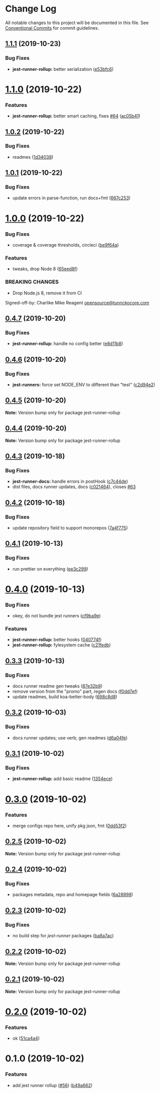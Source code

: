 # Change Log

All notable changes to this project will be documented in this file.
See [Conventional Commits](https://conventionalcommits.org) for commit guidelines.

## [1.1.1](https://github.com/tunnckoCore/opensource/compare/jest-runner-rollup@1.1.0...jest-runner-rollup@1.1.1) (2019-10-23)


### Bug Fixes

* **jest-runner-rollup:** better serialization ([e53bfc6](https://github.com/tunnckoCore/opensource/commit/e53bfc6d2d068d5d926e86a71911ff9d53631cf6))





# [1.1.0](https://github.com/tunnckoCore/opensource/compare/jest-runner-rollup@1.0.2...jest-runner-rollup@1.1.0) (2019-10-22)


### Features

* **jest-runner-rollup:** better smart caching, fixes [#64](https://github.com/tunnckoCore/opensource/issues/64) ([ac05b41](https://github.com/tunnckoCore/opensource/commit/ac05b41b3bf71cf8eeb84c94be31711be399ab12))





## [1.0.2](https://github.com/tunnckoCore/opensource/compare/jest-runner-rollup@1.0.1...jest-runner-rollup@1.0.2) (2019-10-22)


### Bug Fixes

* readmes ([1d34038](https://github.com/tunnckoCore/opensource/commit/1d3403852b1c6321c8fea89d45956e73b20a616e))





## [1.0.1](https://github.com/tunnckoCore/opensource/compare/jest-runner-rollup@1.0.0...jest-runner-rollup@1.0.1) (2019-10-22)


### Bug Fixes

* update errors in parse-function,  run docs+fmt ([667c253](https://github.com/tunnckoCore/opensource/commit/667c2539f668bfe07659ea397d9dda1305b7da4e))





# [1.0.0](https://github.com/tunnckoCore/opensource/compare/jest-runner-rollup@0.4.7...jest-runner-rollup@1.0.0) (2019-10-22)


### Bug Fixes

* coverage & coverage thresholds, circleci ([be9f64a](https://github.com/tunnckoCore/opensource/commit/be9f64a68a0ef029d006cddb90f78ba7369e6a08))


### Features

* tweaks, drop Node 8 ([65eed8f](https://github.com/tunnckoCore/opensource/commit/65eed8f5849b2e19656c562e10db276115ce3e24))


### BREAKING CHANGES

* Drop Node.js 8, remove it from CI

Signed-off-by: Charlike Mike Reagent <opensource@tunnckocore.com>





## [0.4.7](https://github.com/tunnckoCore/opensource/compare/jest-runner-rollup@0.4.6...jest-runner-rollup@0.4.7) (2019-10-20)


### Bug Fixes

* **jest-runner-rollup:** handle no config better ([e8d11b8](https://github.com/tunnckoCore/opensource/commit/e8d11b8))





## [0.4.6](https://github.com/tunnckoCore/opensource/compare/jest-runner-rollup@0.4.5...jest-runner-rollup@0.4.6) (2019-10-20)


### Bug Fixes

* **jest-runners:** force set NODE_ENV to different than "test" ([c2d94e2](https://github.com/tunnckoCore/opensource/commit/c2d94e2))





## [0.4.5](https://github.com/tunnckoCore/opensource/compare/jest-runner-rollup@0.4.4...jest-runner-rollup@0.4.5) (2019-10-20)

**Note:** Version bump only for package jest-runner-rollup





## [0.4.4](https://github.com/tunnckoCore/opensource/compare/jest-runner-rollup@0.4.3...jest-runner-rollup@0.4.4) (2019-10-20)

**Note:** Version bump only for package jest-runner-rollup





## [0.4.3](https://github.com/tunnckoCore/opensource/compare/jest-runner-rollup@0.4.2...jest-runner-rollup@0.4.3) (2019-10-18)


### Bug Fixes

* **jest-runner-docs:** handle errors in postHook ([c7c44de](https://github.com/tunnckoCore/opensource/commit/c7c44de))
* dist files, docs runner updates, docs ([c021464](https://github.com/tunnckoCore/opensource/commit/c021464)), closes [#63](https://github.com/tunnckoCore/opensource/issues/63)





## [0.4.2](https://github.com/tunnckoCore/opensource/compare/jest-runner-rollup@0.4.1...jest-runner-rollup@0.4.2) (2019-10-18)


### Bug Fixes

* update repository field to support monorepos ([7a4f775](https://github.com/tunnckoCore/opensource/commit/7a4f775))





## [0.4.1](https://github.com/tunnckoCore/opensource/tree/master/@tunnckocore/utils/compare/jest-runner-rollup@0.4.0...jest-runner-rollup@0.4.1) (2019-10-13)


### Bug Fixes

* run prettier on everything ([ee3c299](https://github.com/tunnckoCore/opensource/tree/master/@tunnckocore/utils/commit/ee3c299))





# [0.4.0](https://github.com/tunnckoCore/opensource/tree/master/@tunnckocore/utils/compare/jest-runner-rollup@0.3.3...jest-runner-rollup@0.4.0) (2019-10-13)


### Bug Fixes

* okey, do not bundle jest runners ([cf9ba9e](https://github.com/tunnckoCore/opensource/tree/master/@tunnckocore/utils/commit/cf9ba9e))


### Features

* **jest-runner-rollup:** better hooks ([040774f](https://github.com/tunnckoCore/opensource/tree/master/@tunnckocore/utils/commit/040774f))
* **jest-runner-rollup:** fylesystem cache ([c21fedb](https://github.com/tunnckoCore/opensource/tree/master/@tunnckocore/utils/commit/c21fedb))





## [0.3.3](https://github.com/tunnckoCore/opensource/tree/master/@tunnckocore/utils/compare/jest-runner-rollup@0.3.2...jest-runner-rollup@0.3.3) (2019-10-13)


### Bug Fixes

* docs runner readme gen tweaks ([87e32b9](https://github.com/tunnckoCore/opensource/tree/master/@tunnckocore/utils/commit/87e32b9))
* remove version from the "promo" part, regen docs ([f0dd7ef](https://github.com/tunnckoCore/opensource/tree/master/@tunnckocore/utils/commit/f0dd7ef))
* update readmes, build koa-better-body ([698c8d8](https://github.com/tunnckoCore/opensource/tree/master/@tunnckocore/utils/commit/698c8d8))





## [0.3.2](https://github.com/tunnckoCore/opensource/tree/master/@tunnckocore/utils/compare/jest-runner-rollup@0.3.1...jest-runner-rollup@0.3.2) (2019-10-03)


### Bug Fixes

* docs runner updates; use verb; gen readmes ([d6a04fe](https://github.com/tunnckoCore/opensource/tree/master/@tunnckocore/utils/commit/d6a04fe))





## [0.3.1](https://github.com/tunnckoCore/opensource/tree/master/@tunnckocore/utils/compare/jest-runner-rollup@0.3.0...jest-runner-rollup@0.3.1) (2019-10-02)


### Bug Fixes

* **jest-runner-rollup:** add basic readme ([1354ece](https://github.com/tunnckoCore/opensource/tree/master/@tunnckocore/utils/commit/1354ece))





# [0.3.0](https://github.com/tunnckoCore/opensource/tree/master/@tunnckocore/utils/compare/jest-runner-rollup@0.2.5...jest-runner-rollup@0.3.0) (2019-10-02)


### Features

* merge configs repo here, unify pkg json, fmt ([0dd53f2](https://github.com/tunnckoCore/opensource/tree/master/@tunnckocore/utils/commit/0dd53f2))





## [0.2.5](https://github.com/tunnckoCore/opensource/tree/master/@tunnckocore/utils/compare/jest-runner-rollup@0.2.4...jest-runner-rollup@0.2.5) (2019-10-02)

**Note:** Version bump only for package jest-runner-rollup





## [0.2.4](https://github.com/tunnckoCore/opensource/tree/master/@tunnckocore/utils/compare/jest-runner-rollup@0.2.3...jest-runner-rollup@0.2.4) (2019-10-02)


### Bug Fixes

* packages metadata, repo and homepage fields ([6a28998](https://github.com/tunnckoCore/opensource/tree/master/@tunnckocore/utils/commit/6a28998))





## [0.2.3](https://github.com/tunnckoCore/opensource/compare/jest-runner-rollup@0.2.2...jest-runner-rollup@0.2.3) (2019-10-02)


### Bug Fixes

* no build step for *jest-runner* packages ([ba8a7ac](https://github.com/tunnckoCore/opensource/commit/ba8a7ac))





## [0.2.2](https://github.com/tunnckoCore/opensource/compare/jest-runner-rollup@0.2.1...jest-runner-rollup@0.2.2) (2019-10-02)

**Note:** Version bump only for package jest-runner-rollup





## [0.2.1](https://github.com/tunnckoCore/opensource/compare/jest-runner-rollup@0.2.0...jest-runner-rollup@0.2.1) (2019-10-02)

**Note:** Version bump only for package jest-runner-rollup





# [0.2.0](https://github.com/tunnckoCore/opensource/compare/jest-runner-rollup@0.1.0...jest-runner-rollup@0.2.0) (2019-10-02)


### Features

* ok ([51ca4a4](https://github.com/tunnckoCore/opensource/commit/51ca4a4))





# 0.1.0 (2019-10-02)


### Features

* add jest runner rollup ([#56](https://github.com/tunnckoCore/opensource/issues/56)) ([b49a662](https://github.com/tunnckoCore/opensource/commit/b49a662))
